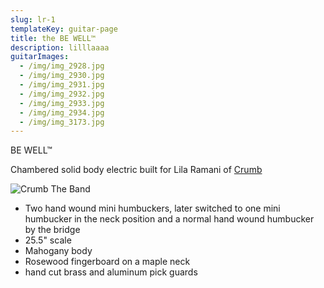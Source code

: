 ```yaml
---
slug: lr-1
templateKey: guitar-page
title: the BE WELL™
description: lilllaaaa
guitarImages:
  - /img/img_2928.jpg
  - /img/img_2930.jpg
  - /img/img_2931.jpg
  - /img/img_2932.jpg
  - /img/img_2933.jpg
  - /img/img_2934.jpg
  - /img/img_3173.jpg
---
```

BE WELL™

Chambered solid body electric built for Lila Ramani of [Crumb](https://www.crumbtheband.com/)

![Crumb The Band](/img/crumb-8923.jpg "Crumb The Band")

* Two hand wound mini humbuckers, later switched to one mini humbucker in the neck position and a normal hand wound humbucker by the bridge
* 25.5" scale
* Mahogany body
* Rosewood fingerboard on a maple neck
* hand cut brass and aluminum pick guards
